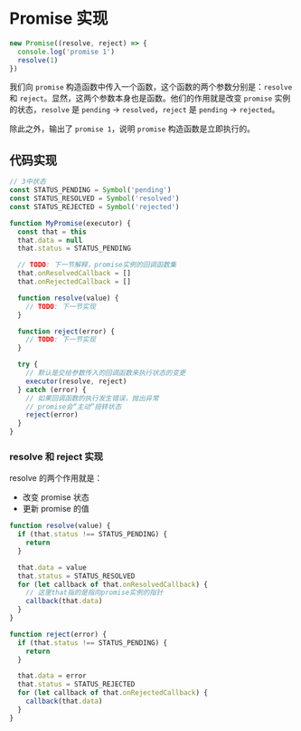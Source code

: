 # Promise 实现

```js
new Promise((resolve, reject) => {
  console.log('promise 1')
  resolve(1)
})
```

我们向 `promise` 构造函数中传入一个函数，这个函数的两个参数分别是：`resolve` 和 `reject`。显然，这两个参数本身也是函数。他们的作用就是改变 `promise` 实例的状态，`resolve` 是 `pending` -> `resolved`，`reject` 是 `pending` -> `rejected`。

除此之外，输出了 `promise 1`，说明 `promise` 构造函数是立即执行的。

## 代码实现

```js
// 3中状态
const STATUS_PENDING = Symbol('pending')
const STATUS_RESOLVED = Symbol('resolved')
const STATUS_REJECTED = Symbol('rejected')

function MyPromise(executor) {
  const that = this
  that.data = null
  that.status = STATUS_PENDING

  // TODO: 下一节解释，promise实例的回调函数集
  that.onResolvedCallback = []
  that.onRejectedCallback = []

  function resolve(value) {
    // TODO: 下一节实现
  }

  function reject(error) {
    // TODO: 下一节实现
  }

  try {
    // 默认是交给参数传入的回调函数来执行状态的变更
    executor(resolve, reject)
  } catch (error) {
    // 如果回调函数的执行发生错误，抛出异常
    // promise会“主动”扭转状态
    reject(error)
  }
}
```

### resolve 和 reject 实现

resolve 的两个作用就是：

- 改变 promise 状态
- 更新 promise 的值

```js
function resolve(value) {
  if (that.status !== STATUS_PENDING) {
    return
  }

  that.data = value
  that.status = STATUS_RESOLVED
  for (let callback of that.onResolvedCallback) {
    // 这里that指的是指向promise实例的指针
    callback(that.data)
  }
}
```

```js
function reject(error) {
  if (that.status !== STATUS_PENDING) {
    return
  }

  that.data = error
  that.status = STATUS_REJECTED
  for (let callback of that.onRejectedCallback) {
    callback(that.data)
  }
}
```
